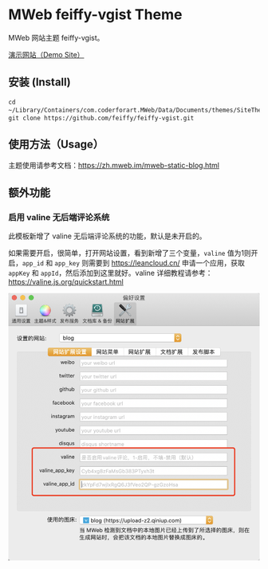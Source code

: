 # MWeb feiffy-vgist Theme

MWeb 网站主题 feiffy-vgist。  

[演示网站（Demo Site）](http://feiffy.cc/vgist/index.html)  

## 安装 (Install)

```
cd ~/Library/Containers/com.coderforart.MWeb/Data/Documents/themes/SiteThemes
git clone https://github.com/feiffy/feiffy-vgist.git
```

## 使用方法（Usage）

主题使用请参考文档：https://zh.mweb.im/mweb-static-blog.html

## 额外功能

### 启用 valine 无后端评论系统

此模板新增了 valine 无后端评论系统的功能，默认是未开启的。

如果需要开启，很简单，打开网站设置，看到新增了三个变量，`valine` 值为1则开启，`app_id` 和 `app_key` 则需要到 https://leancloud.cn/ 申请一个应用，获取 `appKey` 和 `appId`，然后添加到这里就好。valine 详细教程请参考：https://valine.js.org/quickstart.html

![](imgs/1.png)
